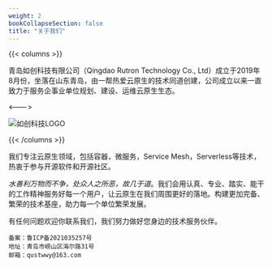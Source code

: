 ```yaml
---
weight: 2
bookCollapseSection: false
title: "关于我们"
---
```


{{< columns >}}

青岛如创科技有限公司（Qingdao Rutron Technology Co., Ltd）成立于2019年8月份，坐落在山东青岛，由一帮热爱云原生的技术同道创建，公司成立以来一直致力于服务企事业单位规划、建设、运维云原生生态。

<--->

![如创科技LOGO](/images/rutron-logo-xs.png)

{{< /columns >}}

我们专注云原生领域，包括容器，微服务，Service Mesh，Serverless等技术，热衷于参与开源软件和开源社区。

_水善利万物而不争，处众人之所恶，故几于道_。我们会用认真、专业、踏实、能干的工作精神服务好每一个用户，让云原生在我们周围更好的落地。构建更加完备、繁荣的技术基座，助力每一个单位繁荣发展。

有任何问题欢迎你联系我们，我们努力做好您身边的技术服务伙伴。

```
备案：鲁ICP备2021035257号
地址：青岛市崂山区海尔路31号
邮箱：qustwwy@163.com
```